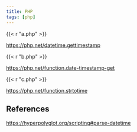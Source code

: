 ```yaml
---
title: PHP
tags: [php]
---
```


{{< r "a.php" >}}

<https://php.net/datetime.gettimestamp>

{{< r "b.php" >}}

<https://php.net/function.date-timestamp-get>

{{< r "c.php" >}}

<https://php.net/function.strtotime>

## References

<https://hyperpolyglot.org/scripting#parse-datetime>
